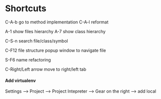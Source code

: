 
# Shortcuts
C-A-b   go to method implementation
C-A-l   reformat

A-1 show files hierarchy
A-7 show class hierarchy

C-S-n search file/class/symbol

C-F12 file structure popup window to navigate file

S-F6 name refactoring

C-Right/Left arrow move to right/left tab

#### Add virtualenv
Settings --> Project --> Project Intepreter --> Gear on the right --> add local

